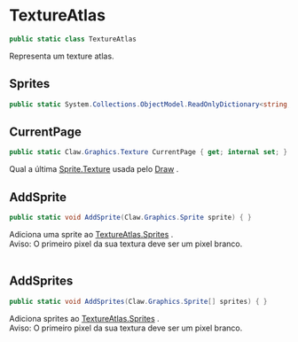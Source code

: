 # TextureAtlas
```csharp
public static class TextureAtlas
```
Representa um texture atlas.<br />
## Sprites
```csharp
public static System.Collections.ObjectModel.ReadOnlyDictionary<string,Claw.Graphics.Sprite> Sprites;
```
## CurrentPage
```csharp
public static Claw.Graphics.Texture CurrentPage { get; internal set; } 
```
Qual a última [Sprite.Texture](/API/Claw/Graphics/Sprite#Texture) usada pelo [Draw](/API/Claw/Graphics/Draw#Draw) .<br />
## AddSprite
```csharp
public static void AddSprite(Claw.Graphics.Sprite sprite) { }
```
Adiciona uma sprite ao [TextureAtlas.Sprites](/API/Claw/Graphics/TextureAtlas#Sprites) .<br />
Aviso: O primeiro pixel da sua textura deve ser um pixel branco.<br />
<br />
## AddSprites
```csharp
public static void AddSprites(Claw.Graphics.Sprite[] sprites) { }
```
Adiciona sprites ao [TextureAtlas.Sprites](/API/Claw/Graphics/TextureAtlas#Sprites) .<br />
Aviso: O primeiro pixel da sua textura deve ser um pixel branco.<br />
<br />

